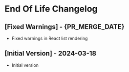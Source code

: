 # End Of Life Changelog

## [Fixed Warnings] - {PR_MERGE_DATE}

- Fixed warnings in React list rendering

## [Initial Version] - 2024-03-18

- Initial version
